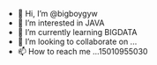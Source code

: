 - 👋 Hi, I’m @bigboygyw
- 👀 I’m interested in JAVA
- 🌱 I’m currently learning BIGDATA
- 💞️ I’m looking to collaborate on ...
- 📫 How to reach me ...15010955030

<!---
bigboygyw/bigboygyw is a ✨ special ✨ repository because its `README.md` (this file) appears on your GitHub profile.
You can click the Preview link to take a look at your changes.
--->
